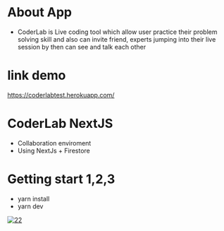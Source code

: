 # About App
- CoderLab is Live coding tool which allow user practice their problem solving skill and also can invite friend, experts jumping into their live session by then can see and talk each other

# link demo 
https://coderlabtest.herokuapp.com/

# CoderLab NextJS 
- Collaboration enviroment
- Using NextJs + Firestore

# Getting start 1,2,3

- yarn install 
- yarn dev

[
![22](https://user-images.githubusercontent.com/44365604/209257665-4ae1791d-2de9-440a-ba04-839b5ffad0ea.PNG)
](url)
